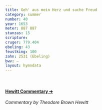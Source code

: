 ```yaml
---
title: Geh' aus mein Herz und suche Freud
category: summer
number: 40
year: 1653
meter: 887 887
stanzas: 15
scripture: 
cruger: 779.404
ebeling: 43
feustking: 100
zahn: 2531 (Ebeling)
bwv: —
layout: hymndata
---
```

<br>

#### [Hewitt Commentary ➔](/hymns/040/hewitt)

*Commentary by Theodore Brown Hewitt*